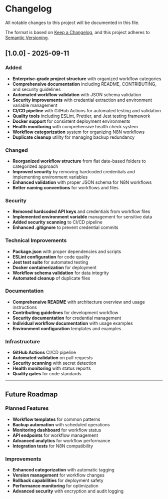# Changelog

All notable changes to this project will be documented in this file.

The format is based on [Keep a Changelog](https://keepachangelog.com/en/1.0.0/),
and this project adheres to [Semantic Versioning](https://semver.org/spec/v2.0.0.html).

## [1.0.0] - 2025-09-11

### Added
- **Enterprise-grade project structure** with organized workflow categories
- **Comprehensive documentation** including README, CONTRIBUTING, and security guidelines
- **Automated workflow validation** with JSON schema validation
- **Security improvements** with credential extraction and environment variable management
- **CI/CD pipeline** with GitHub Actions for automated testing and validation
- **Quality tools** including ESLint, Prettier, and Jest testing framework
- **Docker support** for consistent deployment environments
- **Health monitoring** with comprehensive health check system
- **Workflow categorization** system for organizing N8N workflows
- **Duplicate cleanup** utility for managing backup redundancy

### Changed
- **Reorganized workflow structure** from flat date-based folders to categorized approach
- **Improved security** by removing hardcoded credentials and implementing environment variables
- **Enhanced validation** with proper JSON schema for N8N workflows
- **Better naming conventions** for workflows and files

### Security
- **Removed hardcoded API keys** and credentials from workflow files
- **Implemented environment variable** management for sensitive data
- **Added security scanning** to CI/CD pipeline
- **Enhanced .gitignore** to prevent credential commits

### Technical Improvements
- **Package.json** with proper dependencies and scripts
- **ESLint configuration** for code quality
- **Jest test suite** for automated testing
- **Docker containerization** for deployment
- **Workflow schema validation** for data integrity
- **Automated cleanup** of duplicate files

### Documentation
- **Comprehensive README** with architecture overview and usage instructions
- **Contributing guidelines** for development workflow
- **Security documentation** for credential management
- **Individual workflow documentation** with usage examples
- **Environment configuration** templates and examples

### Infrastructure
- **GitHub Actions** CI/CD pipeline
- **Automated validation** on pull requests
- **Security scanning** with secret detection
- **Health monitoring** with status reports
- **Quality gates** for code standards

---

## Future Roadmap

### Planned Features
- **Workflow templates** for common patterns
- **Backup automation** with scheduled operations
- **Monitoring dashboard** for workflow status
- **API endpoints** for workflow management
- **Advanced analytics** for workflow performance
- **Integration tests** for N8N compatibility

### Improvements
- **Enhanced categorization** with automatic tagging
- **Version management** for workflow changes
- **Rollback capabilities** for deployment safety
- **Performance monitoring** for optimization
- **Advanced security** with encryption and audit logging